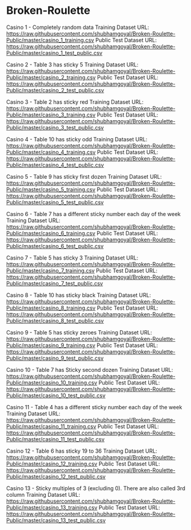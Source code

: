 Broken-Roulette
===============

Casino 1 -
Completely random data
Training Dataset URL: https://raw.githubusercontent.com/shubhamgoyal/Broken-Roulette-Public/master/casino_1_training.csv
Public Test Dataset URL: https://raw.githubusercontent.com/shubhamgoyal/Broken-Roulette-Public/master/casino_1_test_public.csv

Casino 2 -
Table 3 has sticky 5
Training Dataset URL: https://raw.githubusercontent.com/shubhamgoyal/Broken-Roulette-Public/master/casino_2_training.csv
Public Test Dataset URL: https://raw.githubusercontent.com/shubhamgoyal/Broken-Roulette-Public/master/casino_2_test_public.csv

Casino 3 -
Table 2 has sticky red
Training Dataset URL: https://raw.githubusercontent.com/shubhamgoyal/Broken-Roulette-Public/master/casino_3_training.csv
Public Test Dataset URL: https://raw.githubusercontent.com/shubhamgoyal/Broken-Roulette-Public/master/casino_3_test_public.csv

Casino 4 -
Table 10 has sticky odd
Training Dataset URL: https://raw.githubusercontent.com/shubhamgoyal/Broken-Roulette-Public/master/casino_4_training.csv
Public Test Dataset URL: https://raw.githubusercontent.com/shubhamgoyal/Broken-Roulette-Public/master/casino_4_test_public.csv

Casino 5 -
Table 9 has sticky first dozen
Training Dataset URL: https://raw.githubusercontent.com/shubhamgoyal/Broken-Roulette-Public/master/casino_5_training.csv
Public Test Dataset URL: https://raw.githubusercontent.com/shubhamgoyal/Broken-Roulette-Public/master/casino_5_test_public.csv

Casino 6 -
Table 7 has a different sticky number each day of the week
Training Dataset URL: https://raw.githubusercontent.com/shubhamgoyal/Broken-Roulette-Public/master/casino_6_training.csv
Public Test Dataset URL: https://raw.githubusercontent.com/shubhamgoyal/Broken-Roulette-Public/master/casino_6_test_public.csv

Casino 7 -
Table 5 has sticky 3
Training Dataset URL: https://raw.githubusercontent.com/shubhamgoyal/Broken-Roulette-Public/master/casino_7_training.csv
Public Test Dataset URL: https://raw.githubusercontent.com/shubhamgoyal/Broken-Roulette-Public/master/casino_7_test_public.csv

Casino 8 -
Table 10 has sticky black
Training Dataset URL: https://raw.githubusercontent.com/shubhamgoyal/Broken-Roulette-Public/master/casino_8_training.csv
Public Test Dataset URL: https://raw.githubusercontent.com/shubhamgoyal/Broken-Roulette-Public/master/casino_8_test_public.csv

Casino 9 -
Table 5 has sticky zeroes
Training Dataset URL: https://raw.githubusercontent.com/shubhamgoyal/Broken-Roulette-Public/master/casino_9_training.csv
Public Test Dataset URL: https://raw.githubusercontent.com/shubhamgoyal/Broken-Roulette-Public/master/casino_9_test_public.csv

Casino 10 -
Table 7 has Sticky second dozen
Training Dataset URL: https://raw.githubusercontent.com/shubhamgoyal/Broken-Roulette-Public/master/casino_10_training.csv
Public Test Dataset URL: https://raw.githubusercontent.com/shubhamgoyal/Broken-Roulette-Public/master/casino_10_test_public.csv

Casino 11 -
Table 4 has a different sticky number each day of the week
Training Dataset URL: https://raw.githubusercontent.com/shubhamgoyal/Broken-Roulette-Public/master/casino_11_training.csv
Public Test Dataset URL: https://raw.githubusercontent.com/shubhamgoyal/Broken-Roulette-Public/master/casino_11_test_public.csv

Casino 12 -
Table 6 has sticky 19 to 36
Training Dataset URL: https://raw.githubusercontent.com/shubhamgoyal/Broken-Roulette-Public/master/casino_12_training.csv
Public Test Dataset URL: https://raw.githubusercontent.com/shubhamgoyal/Broken-Roulette-Public/master/casino_12_test_public.csv

Casino 13 -
Sticky multiples of 3 (excluding 0). There are also called 3rd column
Training Dataset URL: https://raw.githubusercontent.com/shubhamgoyal/Broken-Roulette-Public/master/casino_13_training.csv
Public Test Dataset URL: https://raw.githubusercontent.com/shubhamgoyal/Broken-Roulette-Public/master/casino_13_test_public.csv

